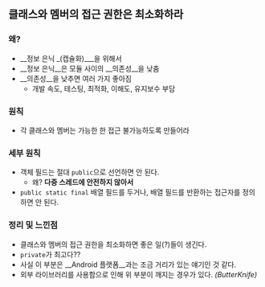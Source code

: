 ## 클래스와 멤버의 접근 권한은 최소화하라

### 왜?

- __정보 은닉 _(캡슐화)___을 위해서
- __정보 은닉__은 모듈 사이의 __의존성__을 낮춤
- __의존성__을 낮추면 여러 가지 좋아짐
  - 개발 속도, 테스팅, 최적화, 이해도, 유지보수 부담

### 원칙

- 각 클래스와 멤버는 가능한 한 접근 불가능하도록 만들어라

### 세부 원칙

- 객체 필드는 절대 `public`으로 선언하면 안 된다.
  - 왜? __다중 스레드에 안전하지 않아서__
- `public static final` 배열 필드를 두거나, 배열 필드를 반환하는 접근자를 정의하면 안 된다.

### 정리 및 느낀점

- 클래스와 멤버의 접근 권한을 최소화하면 좋은 일(?)들이 생긴다.
- `private`가 최고다??
- 사실 이 부분은 __Android 플랫폼__과는 조금 거리가 있는 얘기인 것 같다.
- 외부 라이브러리를 사용함으로 인해 위 부분이 깨지는 경우가 있다. _(ButterKnife)_